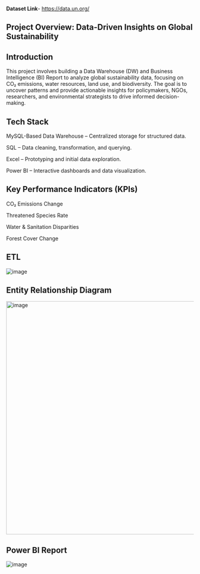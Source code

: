 **Dataset Link**- https://data.un.org/

Project Overview: Data-Driven Insights on Global Sustainability
------------------------------------------------------------------------------------------------------
**Introduction**
------------------------------------------------------------------------------------------------------
This project involves building a Data Warehouse (DW) and Business Intelligence (BI) Report to analyze global sustainability data, focusing on CO₂ emissions, water resources, land use, and biodiversity. The goal is to uncover patterns and provide actionable insights for policymakers, NGOs, researchers, and environmental strategists to drive informed decision-making.

**Tech Stack**
----------------------------------------------------------------------------------------------------
MySQL-Based Data Warehouse – Centralized storage for structured data.

SQL – Data cleaning, transformation, and querying.

Excel – Prototyping and initial data exploration.

Power BI – Interactive dashboards and data visualization.

**Key Performance Indicators (KPIs)**
--------------------------------------------------------------------------------------------------------------
CO₂ Emissions Change

Threatened Species Rate

Water & Sanitation Disparities

Forest Cover Change

**ETL**
-----------------------------------------------------------------------------------------------------------------
![image](https://github.com/user-attachments/assets/ec07a3f3-8e1c-4dd5-b2a2-56924e61ad13)

**Entity Relationship Diagram**
------------------------------------------------------------------------------------------------------------------
<img width="626" alt="image" src="https://github.com/user-attachments/assets/0e33d437-d9b3-481c-ba4e-d9d0d256b983" />


**Power BI Report**
------------------------------------------------------------------------------------------------------------------
![image](https://github.com/user-attachments/assets/f52bec26-63a1-408c-aabe-d75bdf4d36f7)
